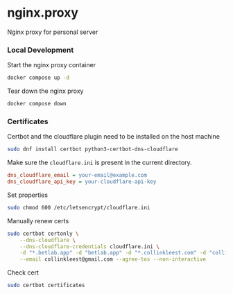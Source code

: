 # nginx.proxy

Nginx proxy for personal server

### Local Development

Start the nginx proxy container

```bash
docker compose up -d
```

Tear down the nginx proxy

```bash
docker compose down
```

### Certificates

Certbot and the cloudflare plugin need to be installed on the host machine

```bash
sudo dnf install certbot python3-certbot-dns-cloudflare
```

Make sure the `cloudflare.ini` is present in the current directory.

```ini
dns_cloudflare_email = your-email@example.com
dns_cloudflare_api_key = your-cloudflare-api-key
```

Set properties

```bash
sudo chmod 600 /etc/letsencrypt/cloudflare.ini
```

Manually renew certs

```bash
sudo certbot certonly \
    --dns-cloudflare \
    --dns-cloudflare-credentials cloudflare.ini \
    -d "*.betlab.app" -d "betlab.app" -d "*.collinkleest.com" -d "collinkleest.com" \
    --email collinkleest@gmail.com --agree-tos --non-interactive
```

Check cert

```bash
sudo certbot certificates
```
